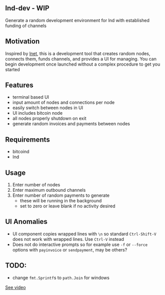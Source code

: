 ## lnd-dev - WIP

Generate a random development environment for lnd with established funding of channels

## Motivation
Inspired by [lnet](https://github.com/cdecker/lnet), this is a development tool that creates random nodes, connects them, funds channels, and provides a UI for managing.
You can begin development once launched without a complex procedure to get you started

## Features
* terminal based UI
* input amount of nodes and connections per node
* easily switch between nodes in UI
* UI includes bitcoin node
* all nodes properly shutdown on exit
* generate random invoices and payments between nodes

## Requirements
* bitcoind
* lnd

## Usage
1) Enter number of nodes
1) Enter maximum outbound channels
1) Enter number of random payments to generate
    * these will be running in the background
    * set to zero or leave blank if no activity desired

## UI Anomalies
* UI component copies wrapped lines with `\n` so standard `Ctrl-Shift-V` does not work with wrapped lines.  Use `Ctrl-V` instead
* Does not do interactive prompts so for example use `-f` or `--force` options with `payinvoice` or `sendpayment`, may be others?

## TODO:
* change `fmt.Sprintf`s to `path.Join` for windows

[See video](https://www.youtube.com/watch?v=47NPohE9WGU&feature=youtu.be)